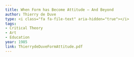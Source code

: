```yaml
---
title: When Form has Become Attitude — And Beyond
author: Thierry de Duve
type: <i class="fa fa-file-text" aria-hidden="true"></i>
tags:
- Critical Theory
- Art
- Education
year: 1985
link: ThierrydeDuveFormAttitude.pdf
---
```

